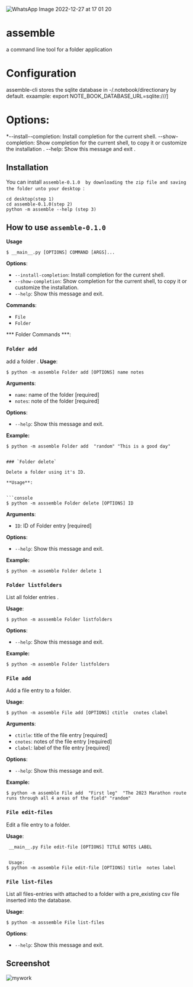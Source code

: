 ![WhatsApp Image 2022-12-27 at 17 01 20](https://user-images.githubusercontent.com/116971272/209692029-de0aad6d-b3e7-4df1-a728-5da726c35752.jpg)
# assemble
a command line tool for a folder application

# Configuration
assemble-cli stores the sqlite database in -/.notebook/directionary by default.
exaample:
export NOTE_BOOK_DATABASE_URL=sqlite:///]

# Options:
*--install--completion: Install completion for the current shell.
--show-completion: Show completion for the current shell, to copy it or customize the installation .
--help: Show this message and exit .

## Installation

You can install `assemble-0.1.0  by downloading the zip file and saving the folder unto your desktop `:


```from your command prompt console
cd desktop(step 1)
cd assemble-0.1.0(step 2)
python -m assemble --help (step 3)
```

## How to use `assemble-0.1.0`

**Usage**

```console
$ __main__.py [OPTIONS] COMMAND [ARGS]...
```

**Options**:

* `--install-completion`: Install completion for the current shell.
* `--show-completion`: Show completion for the current shell, to copy it or customize the installation.
* `--help`: Show this message and exit.

**Commands**:

* `File`
* `Folder`


*** Folder Commands ***:
### `Folder add`

add a folder .
**Usage**:

```console
$ python -m assemble Folder add [OPTIONS] name notes
```

**Arguments**:

* `name`: name of the folder  [required]
* `notes`: note of the folder  [required]

**Options**:
* `--help`: Show this message and exit.

**Example:**

```console
$ python -m assemble Folder add  "random" "This is a good day"


### `Folder delete`

Delete a folder using it's ID.

**Usage**:


```console
$ python -m asssemble Folder delete [OPTIONS] ID
```

**Arguments**:

* `ID`: ID of Folder entry  [required]

**Options**:

* `--help`: Show this message and exit.

**Example:**

```console
$ python -m assemble Folder delete 1
```


### `Folder listfolders`

List all folder entries .

**Usage**:


```console
$ python -m asssemble Folder listfolders 
```

**Options**:

* `--help`: Show this message and exit.

**Example:**

```console
$ python -m assemble Folder listfolders
```


### `File add`

Add a file entry to a folder.

**Usage**:

```console
$ python -m assemble File add [OPTIONS] ctitle  cnotes clabel
```

**Arguments**:

* `ctitle`: title of the file entry  [required]
* `cnotes`: notes of the file entry  [required]
* `clabel`: label of the file entry  [required]

**Options**:
* `--help`: Show this message and exit.

**Example:**

```console
$ python -m assemble File add  "First leg"  "The 2023 Marathon route runs through all 4 areas of the field" "random"
```


### `File edit-files`

Edit a file entry to a folder.

**Usage**:

```console
 __main__.py File edit-file [OPTIONS] TITLE NOTES LABEL
 
 
 Usage:
$ python -m assemble File edit-file [OPTIONS] title  notes label
```

### `File list-files`

List all files-entries with attached to a folder with a pre_existing csv file inserted into the database.

**Usage**:


```console
$ python -m asssemble File list-files 
```

**Options**:

* `--help`: Show this message and exit.



## Screenshot 

![mywork](https://user-images.githubusercontent.com/116971272/213660795-0044f390-b20b-436e-806f-c4936f758110.png)
